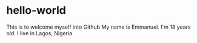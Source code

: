 # hello-world
This is to welcome myself into Github
My name is Emmanuel. I'm 18 years old. I live in Lagos, Nigeria
